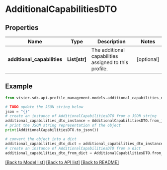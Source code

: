 # AdditionalCapabilitiesDTO


## Properties

Name | Type | Description | Notes
------------ | ------------- | ------------- | -------------
**additional_capabilities** | **List[str]** | The additional capabilities assigned to this profile. | [optional] 

## Example

```python
from visier.sdk.api.profile_management.models.additional_capabilities_dto import AdditionalCapabilitiesDTO

# TODO update the JSON string below
json = "{}"
# create an instance of AdditionalCapabilitiesDTO from a JSON string
additional_capabilities_dto_instance = AdditionalCapabilitiesDTO.from_json(json)
# print the JSON string representation of the object
print(AdditionalCapabilitiesDTO.to_json())

# convert the object into a dict
additional_capabilities_dto_dict = additional_capabilities_dto_instance.to_dict()
# create an instance of AdditionalCapabilitiesDTO from a dict
additional_capabilities_dto_from_dict = AdditionalCapabilitiesDTO.from_dict(additional_capabilities_dto_dict)
```
[[Back to Model list]](../README.md#documentation-for-models) [[Back to API list]](../README.md#documentation-for-api-endpoints) [[Back to README]](../README.md)



